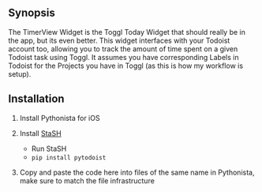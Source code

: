 ## Synopsis

The TimerView Widget is the Toggl Today Widget that should really be in the app, but its even better. This widget interfaces with your Todoist account too, allowing you to track the amount of time spent on a given Todoist task using Toggl. It assumes you have corresponding Labels in Todoist for the Projects you have in Toggl (as this is how my workflow is setup).

## Installation

1. Install Pythonista for iOS

2. Install [StaSH](https://github.com/ywangd/stash)
	* Run StaSH
	* `pip install pytodoist`

3. Copy and paste the code here into files of the same name in Pythonista, make sure to match the file infrastructure
	